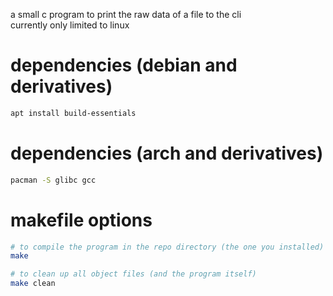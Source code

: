 a small c program to print the raw data of a file to the cli\
currently only limited to linux

# dependencies (debian and derivatives)
```sh
apt install build-essentials
```

# dependencies (arch and derivatives)
```sh
pacman -S glibc gcc
```

# makefile options
```sh
# to compile the program in the repo directory (the one you installed)
make

# to clean up all object files (and the program itself)
make clean
```
